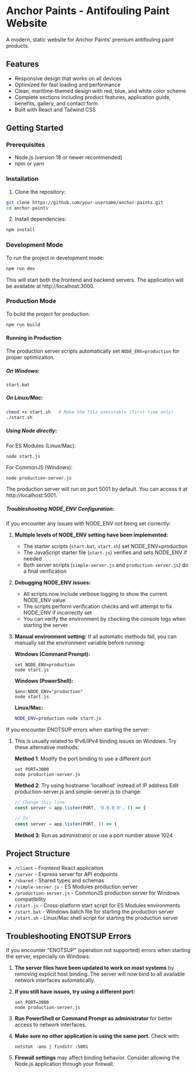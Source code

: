 # Anchor Paints - Antifouling Paint Website

A modern, static website for Anchor Paints' premium antifouling paint products.

## Features

- Responsive design that works on all devices
- Optimized for fast loading and performance
- Clean, maritime-themed design with red, blue, and white color scheme
- Complete sections including product features, application guide, benefits, gallery, and contact form
- Built with React and Tailwind CSS

## Getting Started

### Prerequisites

- Node.js (version 18 or newer recommended)
- npm or yarn

### Installation

1. Clone the repository:
```bash
git clone https://github.com/your-username/anchor-paints.git
cd anchor-paints
```

2. Install dependencies:
```bash
npm install
```

### Development Mode

To run the project in development mode:

```bash
npm run dev
```

This will start both the frontend and backend servers. The application will be available at http://localhost:3000.

### Production Mode

To build the project for production:

```bash
npm run build
```

#### Running in Production

The production server scripts automatically set `NODE_ENV=production` for proper optimization.

##### On Windows:
```
start.bat
```

##### On Linux/Mac:
```bash
chmod +x start.sh   # Make the file executable (first time only)
./start.sh
```

##### Using Node directly:
For ES Modules (Linux/Mac):
```bash
node start.js
```

For CommonJS (Windows):
```
node production-server.js
```

The production server will run on port 5001 by default. You can access it at http://localhost:5001.

##### Troubleshooting NODE_ENV Configuration:

If you encounter any issues with NODE_ENV not being set correctly:

1. **Multiple levels of NODE_ENV setting have been implemented:**
   - The starter scripts (`start.bat`, `start.sh`) set NODE_ENV=production
   - The JavaScript starter file (`start.js`) verifies and sets NODE_ENV if needed
   - Both server scripts (`simple-server.js` and `production-server.js`) do a final verification
   
2. **Debugging NODE_ENV issues:**
   - All scripts now include verbose logging to show the current NODE_ENV value
   - The scripts perform verification checks and will attempt to fix NODE_ENV if incorrectly set
   - You can verify the environment by checking the console logs when starting the server

3. **Manual environment setting:**
   If all automatic methods fail, you can manually set the environment variable before running:
   
   **Windows (Command Prompt):**
   ```
   set NODE_ENV=production
   node start.js
   ```
   
   **Windows (PowerShell):**
   ```
   $env:NODE_ENV="production"
   node start.js
   ```
   
   **Linux/Mac:**
   ```bash
   NODE_ENV=production node start.js
   ```

If you encounter ENOTSUP errors when starting the server:

1. This is usually related to IPv6/IPv4 binding issues on Windows. Try these alternative methods:

   **Method 1**: Modify the port binding to use a different port
   ```
   set PORT=3000
   node production-server.js
   ```

   **Method 2**: Try using hostname 'localhost' instead of IP address
   Edit production-server.js and simple-server.js to change:
   ```javascript
   // Change this line:
   const server = app.listen(PORT, '0.0.0.0', () => {
   
   // To:
   const server = app.listen(PORT, () => {
   ```

   **Method 3**: Run as administrator or use a port number above 1024

## Project Structure

- `/client` - Frontend React application
- `/server` - Express server for API endpoints
- `/shared` - Shared types and schemas
- `/simple-server.js` - ES Modules production server
- `/production-server.js` - CommonJS production server for Windows compatibility
- `/start.js` - Cross-platform start script for ES Modules environments
- `/start.bat` - Windows batch file for starting the production server
- `/start.sh` - Linux/Mac shell script for starting the production server
## Troubleshooting ENOTSUP Errors

If you encounter "ENOTSUP" (operation not supported) errors when starting the server, especially on Windows:

1. **The server files have been updated to work on most systems** by removing explicit host binding.
   The server will now bind to all available network interfaces automatically.

2. **If you still have issues, try using a different port:**
   ```
   set PORT=3000
   node production-server.js
   ```

3. **Run PowerShell or Command Prompt as administrator** for better access to network interfaces.

4. **Make sure no other application is using the same port**. Check with:
   ```
   netstat -ano | findstr :5001
   ```

5. **Firewall settings** may affect binding behavior. Consider allowing the Node.js application through your firewall.
